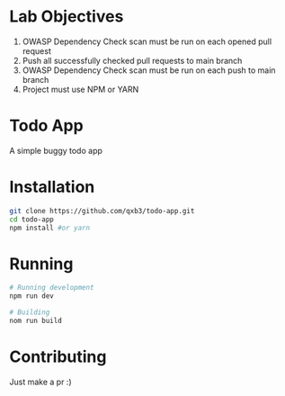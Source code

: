 # Lab Objectives

1. OWASP Dependency Check scan must be run on each opened pull request
2. Push all successfully checked pull requests to main branch
3. OWASP Dependency Check scan must be run on each push to main branch
4. Project must use NPM or YARN

# Todo App

A simple buggy todo app

# Installation
```bash
git clone https://github.com/qxb3/todo-app.git
cd todo-app
npm install #or yarn
```

# Running
```bash
# Running development
npm run dev

# Building
nom run build
```

# Contributing

Just make a pr :)
